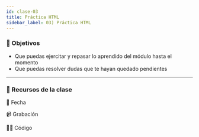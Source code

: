 ```yaml
---
id: clase-03
title: Práctica HTML
sidebar_label: 03) Práctica HTML
---
```


### 🏁 Objetivos

- Que puedas ejercitar y repasar lo aprendido del módulo hasta el momento
- Que puedas resolver dudas que te hayan quedado pendientes

---

### 🚀 Recursos de la clase

📆 Fecha

📹 Grabación

👩‍💻 Código
